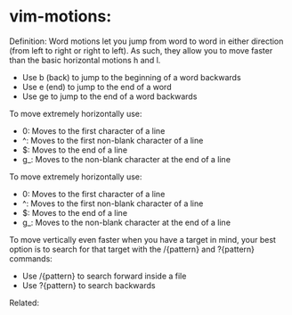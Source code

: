# vim-motions:

Definition:
 Word motions let you jump from word to word in either direction (from left to right or right to left). As such, they allow you to move faster than the basic horizontal motions h and l.


- Use b (back) to jump to the beginning of a word backwards
- Use e (end) to jump to the end of a word
- Use ge to jump to the end of a word backwards

To move extremely horizontally use:
- 0: Moves to the first character of a line
- ^: Moves to the first non-blank character of a line
- $: Moves to the end of a line
- g_: Moves to the non-blank character at the end of a line

To move extremely horizontally use:
- 0: Moves to the first character of a line
- ^: Moves to the first non-blank character of a line
- $: Moves to the end of a line
- g_: Moves to the non-blank character at the end of a line

To move vertically even faster when you have a target in mind, your best option is to search for that target with the /{pattern} and ?{pattern} commands:
- Use /{pattern} to search forward inside a file
- Use ?{pattern} to search backwards

Related:
